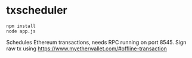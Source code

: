# txscheduler

```
npm install
node app.js
```

Schedules Ethereum transactions, needs RPC running on port 8545.
Sign raw tx using https://www.myetherwallet.com/#offline-transaction
